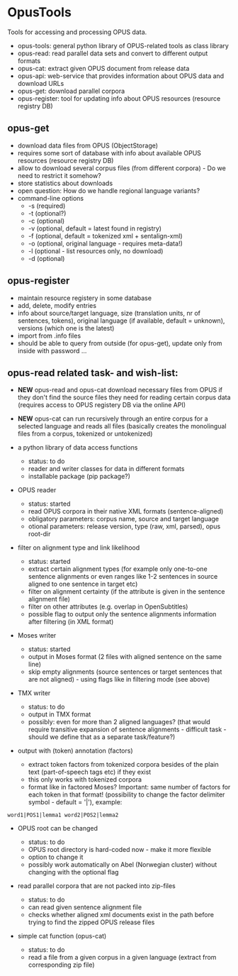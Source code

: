 # OpusTools

Tools for accessing and processing OPUS data.

* opus-tools: general python library of OPUS-related tools as class library
* opus-read: read parallel data sets and convert to different output formats
* opus-cat: extract given OPUS document from release data
* opus-api: web-service that provides information about OPUS data and download URLs
* opus-get: download parallel corpora
* opus-register: tool for updating info about OPUS resources (resource registry DB)

## opus-get

* download data files from OPUS (ObjectStorage)
* requires some sort of database with info about available OPUS resources (resource registry DB)
* allow to download several corpus files (from different corpora) - Do we need to restrict it somehow?
* store statistics about downloads
* open question: How do we handle regional language variants?
* command-line options
  * -s <source-lang-ID> (required)
  * -t <target-lang-ID> (optional?)
  * -c <corpus> (optional)
  * -v <version> (optional, default = latest found in registry)
  * -f <data format> (optional, default = tokenized xml + sentalign-xml)
  * -o <lang-ID> (optional, original language - requires meta-data!)
  * -l (optional - list resources only, no download)
  * -d <destination-dir> (optional)

## opus-register

* maintain resource registery in some database
* add, delete, modify entries
* info about source/target language, size (translation units, nr of sentences, tokens), original language (if available, default = unknown), versions (which one is the latest)
* import from .info files
* should be able to query from outside (for opus-get), update only from inside with password ...

## opus-read related task- and wish-list:

* **NEW** opus-read and opus-cat download necessary files from OPUS if they don't find the source files they need for reading certain corpus data (requires access to OPUS registery DB via the online API)
* **NEW** opus-cat can run recursively through an entire corpus for a selected language and reads all files (basically creates the monolingual files from a corpus, tokenized or untokenized)

* a python library of data access functions
  * status: to do
  * reader and writer classes for data in different formats
  * installable package (pip package?)
  
* OPUS reader
  * status: started
  * read OPUS corpora in their native XML formats (sentence-aligned)
  * obligatory parameters: corpus name, source and target language
  * otional parameters: release version, type (raw, xml, parsed), opus root-dir
  
* filter on alignment type and link likelihood
  * status: started
  * extract certain alignment types (for example only one-to-one sentence alignments or even ranges like 1-2 sentences in source aligned to one sentence in target etc)
  * filter on alignment certainty (if the attribute is given in the sentence alignment file)
  * filter on other attributes (e.g. overlap in OpenSubtitles)
  * possible flag to output only the sentence alignments information after filtering (in XML format)
  
* Moses writer
  * status: started
  * output in Moses format (2 files with aligned sentence on the same line)
  * skip empty alignments (source sentences or target sentences that are not aligned) - using flags like in filtering mode (see above)

* TMX writer
  * status: to do
  * output in TMX format
  * possibly: even for more than 2 aligned languages? (that would require transitive expansion of sentence alignments - difficult task - should we define that as a separate task/feature?)

* output with (token) annotation (factors)
  * extract token factors from tokenized corpora besides of the plain text (part-of-speech tags etc) if they exist
  * this only works with tokenized corpora
  * format like in factored Moses? Important: same number of factors for each token in that format! (possibility to change the factor delimiter symbol - default = '|'), example:
~~~
word1|POS1|lemma1 word2|POS2|lemma2
~~~

* OPUS root can be changed
  * status: to do
  * OPUS root directory is hard-coded now - make it more flexible
  * option to change it
  * possibly work automatically on Abel (Norwegian cluster) without changing with the optional flag
  
* read parallel corpora that are not packed into zip-files
  * status: to do
  * can read given sentence alignment file
  * checks whether aligned xml documents exist in the path before trying to find the zipped OPUS release files

* simple cat function (opus-cat)
  * status: to do
  * read a file from a given corpus in a given language (extract from corresponding zip file)
